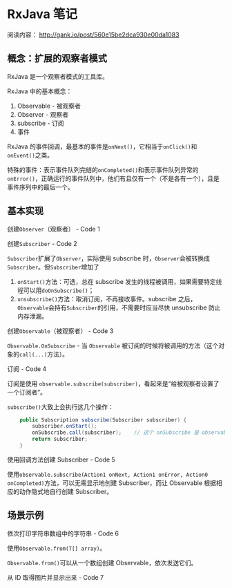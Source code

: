 # RxJava 笔记

阅读内容： <http://gank.io/post/560e15be2dca930e00da1083>

## 概念：扩展的观察者模式

RxJava 是一个观察者模式的工具库。

RxJava 中的基本概念：

1. Observable - 被观察者
2. Observer - 观察者
3. subscribe - 订阅
4. 事件

RxJava 的事件回调，最基本的事件是`onNext()`，它相当于`onClick()`和`onEvent()`之类。

特殊的事件：表示事件队列完结的`onCompleted()`和表示事件队列异常的`onError()`，正确运行的事件队列中，他们有且仅有一个（不是各有一个），且是事件序列中的最后一个。

## 基本实现

创建`Observer`（观察者） - Code 1

创建`Subscriber` - Code 2

`Subscriber`扩展了`Observer`，实际使用 subscribe 时，`Observer`会被转换成`Subscriber`。但`Subscriber`增加了

1. `onStart()`方法：可选，总在 subscribe 发生的线程被调用，如果需要特定线程可以用`doOnSubscribe()`；
2. `unsubscribe()`方法：取消订阅，不再接收事件。subscribe 之后，`Observable`会持有`Subscriber`的引用，不需要时应当尽快 unsubscribe 防止内存泄漏。

创建`Observable`（被观察者） - Code 3

`Observable.OnSubscribe` - 当 `Observable` 被订阅的时候将被调用的方法（这个对象的`call(...)`方法）。

订阅 - Code 4

订阅是使用 `observable.subscribe(subscriber)`，看起来是“给被观察者设置了一个订阅者”。

`subscribe()`大致上会执行这几个操作：

```java
    public Subscription subscribe(Subscriber subscriber) {
        subscriber.onStart();
        onSubscribe.call(subscriber);    // 这个 onSubscribe 是 observable 的
        return subscriber;
    }
```

使用回调方法创建 Subscriber - Code 5

使用`observable.subscribe(Action1 onNext, Action1 onError, Action0 onCompleted)`方法，可以无需显示地创建 Subscriber，而让 Observable 根据相应的动作隐式地自行创建 Subscriber。

## 场景示例

依次打印字符串数组中的字符串 - Code 6

使用`Observable.from(T[] array)`。

`Observable.from()`可以从一个数组创建 Observable，依次发送它们。

从 ID 取得图片并显示出来 - Code 7

